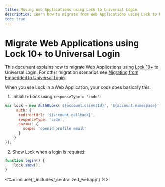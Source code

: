 ```yaml
---
title: Moving Web Applications using Lock to Universal Login 
description: Learn how to migrate from Web Applications using Lock to Universal Login
toc: true
---
```

# Migrate Web Applications using Lock 10+ to Universal Login

This document explains how to migrate Web Applications using [Lock 10+](/libraries/lock) to Universal Login. For other migration scenarios see [Migrating from Embedded to Universal Login](/guides/login/migration-embedded-universal).

When you use Lock in a Web Application, your code does basically this:

1. Initialize Lock using `responseType = 'code'`:

```js
var lock = new Auth0Lock('${account.clientId}', '${account.namespace}', {
     auth: {
      redirectUrl: '${account.callback}',
      responseType: 'code',
      params: {
        scope: 'openid profile email'
      }
    }
}); 
```
2. Show Lock when a login is required:

```js
function login() {
    lock.show();
}
```

<%= include('_includes/_centralized_webapp') %>
